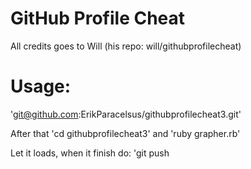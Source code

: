 # GitHub Profile Cheat
 
 All credits goes to Will (his repo: will/githubprofilecheat)
 
# Usage:
'git@github.com:ErikParacelsus/githubprofilecheat3.git'

 After that
 'cd githubprofilecheat3'
 and
 'ruby grapher.rb'
 
 Let it loads, when it finish do:
 'git push 

